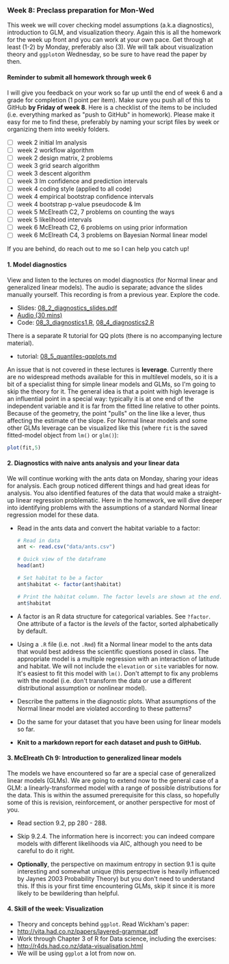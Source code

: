 ### Week 8: Preclass preparation for Mon-Wed

This week we will cover checking model assumptions (a.k.a diagnostics), introduction to GLM, and visualization theory. Again this is all the homework for the week up front and you can work at your own pace. Get through at least (1-2) by Monday, preferably also (3). We will talk about visualization theory and `ggplot`on Wednesday, so be sure to have read the paper by then.



#### Reminder to submit all homework through week 6

I will give you feedback on your work so far up until the end of week 6 and a grade for completion (1 point per item). Make sure you push all of this to GitHub **by Friday of week 8**. Here is a checklist of the items to be included (i.e. everything marked as "push to GitHub" in homework). Please make it easy for me to find these, preferably by naming your script files by week or organizing them into weekly folders.

- [ ] week 2 initial lm analysis
- [ ] week 2 workflow algorithm
- [ ] week 2 design matrix, 2 problems
- [ ] week 3 grid search algorithm
- [ ] week 3 descent algorithm
- [ ] week 3 lm confidence and prediction intervals
- [ ] week 4 coding style (applied to all code)
- [ ] week 4 empirical bootstrap confidence intervals
- [ ] week 4 bootstrap p-value pseudocode & lm
- [ ] week 5 McElreath C2, 7 problems on counting the ways
- [ ] week 5 likelihood intervals
- [ ] week 6 McElreath C2, 6 problems on using prior information
- [ ] week 6 McElreath C4, 3 problems on Bayesian Normal linear model

If you are behind, do reach out to me so I can help you catch up!



#### 1. Model diagnostics

View and listen to the lectures on model diagnostics (for Normal linear and generalized linear models). The audio is separate; advance the slides manually yourself. This recording is from a previous year. Explore the code.

* Slides: [08_2_diagnostics_slides.pdf](08_2_diagnostics_slides.pdf)
* [Audio (30 mins)](https://www.dropbox.com/s/x3u19ny5yy41t8p/08_aud1_diagnostics.mp3?dl=0)
* Code: [08_3_diagnostics1.R](08_3_diagnostics1.R), [08_4_diagnostics2.R](08_4_diagnostics2.R)

There is a separate R tutorial for QQ plots (there is no accompanying lecture material). 

* tutorial: [08_5_quantiles-qqplots.md](08_5_quantiles-qqplots.md)

An issue that is not covered in these lectures is **leverage**. Currently there are no widespread methods available for this in multilevel models, so it is a bit of a specialist thing for simple linear models and GLMs, so I'm going to skip the theory for it. The general idea is that a point with high leverage is an influential point in a special way: typically it is at one end of the independent variable and it is far from the fitted line relative to other points. Because of the geometry, the point "pulls" on the line like a lever, thus affecting the estimate of the slope. For Normal linear models and some other GLMs leverage can be visualized like this (where `fit` is the saved fitted-model object from `lm()` or `glm()`):
```r
plot(fit,5)
```


#### 2. Diagnostics with naive ants analysis and your linear data

We will continue working with the ants data on Monday, sharing your ideas for analysis. Each group noticed different things and had great ideas for analysis. You also identified features of the data that would make a straight-up linear regression problematic. Here in the homework, we will dive deeper into identifying problems with the assumptions of a standard Normal linear regression model for these data.

* Read in the ants data and convert the habitat variable to a factor:

  ```r
  # Read in data
  ant <- read.csv("data/ants.csv")
  
  # Quick view of the dataframe
  head(ant)
  
  # Set habitat to be a factor
  ant$habitat <- factor(ant$habitat)
  
  # Print the habitat column. The factor levels are shown at the end.
  ant$habitat
  ```

* A  factor is an R data structure for categorical variables. See `?factor`. One attribute of a factor is the *levels* of the factor, sorted alphabetically by default.

* Using a `.R` file (i.e. not `.Rmd`) fit a Normal linear model to the ants data that would best address the scientific questions posed in class. The appropriate model is a multiple regression with an interaction of latitude and habitat. We will not include the `elevation` or `site` variables for now. It's easiest to fit this model with `lm()`. Don't attempt to fix any problems with the model (i.e. don't transform the data or use a different distributional assumption or nonlinear model).

* Describe the patterns in the diagnostic plots. What assumptions of the Normal linear model are violated according to these patterns?

* Do the same for your dataset that you have been using for linear models so far.

* **Knit to a markdown report for each dataset and push to GitHub.**



#### 3. McElreath Ch 9: Introduction to generalized linear models

The models we have encountered so far are a special case of generalized linear models (GLMs). We are going to extend now to the general case of a GLM: a linearly-transformed model with a range of possible distributions for the data. This is within the assumed prerequisite for this class, so hopefully some of this is revision, reinforcement, or another perspective for most of you.

* Read section 9.2, pp 280 - 288.

* Skip 9.2.4. The information here is incorrect: you can indeed compare models with different likelihoods via AIC, although you need to be careful to do it right.

* **Optionally**, the perspective on maximum entropy in section 9.1 is quite interesting and somewhat unique (this perspective is heavily influenced by Jaynes 2003 Probability Theory) but you don't need to understand this. If this is your first time encountering GLMs, skip it since it is more likely to be bewildering than helpful.


#### 4. Skill of the week: Visualization

* Theory and concepts behind `ggplot`. Read Wickham's paper:
* http://vita.had.co.nz/papers/layered-grammar.pdf
* Work through Chapter 3 of R for Data science, including the exercises:
* http://r4ds.had.co.nz/data-visualisation.html
* We will be using `ggplot` a lot from now on.

